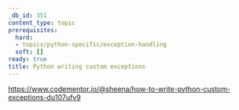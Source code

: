 ```yaml
---
_db_id: 351
content_type: topic
prerequisites:
  hard:
  - topics/python-specific/exception-handling
  soft: []
ready: true
title: Python writing custom exceptions
---
```


https://www.codementor.io/@sheena/how-to-write-python-custom-exceptions-du107ufv9